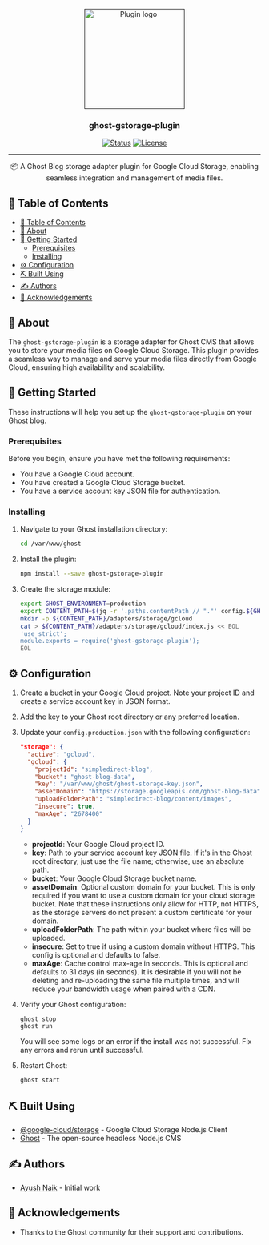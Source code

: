 <p align="center">
  <a href="" rel="noopener">
 <img width=200px height=200px src="https://i.imgur.com/FxL5qM0.jpg" alt="Plugin logo"></a>
</p>

<h3 align="center">ghost-gstorage-plugin</h3>

<div align="center">

[![Status](https://img.shields.io/badge/status-active-success.svg)]()
[![License](https://img.shields.io/badge/license-MIT-blue.svg)](/LICENSE)

</div>

---

<p align="center"> 📦 A Ghost Blog storage adapter plugin for Google Cloud Storage, enabling seamless integration and management of media files.
    <br>
</p>

## 📝 Table of Contents

- [📝 Table of Contents](#-table-of-contents)
- [🧐 About](#-about-)
- [🏁 Getting Started](#-getting-started-)
  - [Prerequisites](#prerequisites)
  - [Installing](#installing)
- [⚙️ Configuration](#️-configuration-)
- [⛏️ Built Using](#️-built-using-)
- [✍️ Authors](#️-authors-)
- [🎉 Acknowledgements](#-acknowledgements-)

## 🧐 About <a name = "about"></a>

The `ghost-gstorage-plugin` is a storage adapter for Ghost CMS that allows you to store your media files on Google Cloud Storage. This plugin provides a seamless way to manage and serve your media files directly from Google Cloud, ensuring high availability and scalability.

## 🏁 Getting Started <a name = "getting_started"></a>

These instructions will help you set up the `ghost-gstorage-plugin` on your Ghost blog.

### Prerequisites

Before you begin, ensure you have met the following requirements:

- You have a Google Cloud account.
- You have created a Google Cloud Storage bucket.
- You have a service account key JSON file for authentication.

### Installing

1. Navigate to your Ghost installation directory:

   ```bash
   cd /var/www/ghost
   ```

2. Install the plugin:

   ```bash
   npm install --save ghost-gstorage-plugin
   ```

3. Create the storage module:

   ```bash
   export GHOST_ENVIRONMENT=production
   export CONTENT_PATH=$(jq -r '.paths.contentPath // "."' config.${GHOST_ENVIRONMENT}.json)
   mkdir -p ${CONTENT_PATH}/adapters/storage/gcloud
   cat > ${CONTENT_PATH}/adapters/storage/gcloud/index.js << EOL
   'use strict';
   module.exports = require('ghost-gstorage-plugin');
   EOL
   ```

## ⚙️ Configuration <a name = "configuration"></a>

1. Create a bucket in your Google Cloud project. Note your project ID and create a service account key in JSON format.

2. Add the key to your Ghost root directory or any preferred location.

3. Update your `config.production.json` with the following configuration:

   ```json
   "storage": {
     "active": "gcloud",
     "gcloud": {
       "projectId": "simpledirect-blog",
       "bucket": "ghost-blog-data",
       "key": "/var/www/ghost/ghost-storage-key.json",
       "assetDomain": "https://storage.googleapis.com/ghost-blog-data",
       "uploadFolderPath": "simpledirect-blog/content/images",
       "insecure": true,
       "maxAge": "2678400"
     }
   }
   ```

   - **projectId**: Your Google Cloud project ID.
   - **key**: Path to your service account key JSON file. If it's in the Ghost root directory, just use the file name; otherwise, use an absolute path.
   - **bucket**: Your Google Cloud Storage bucket name.
   - **assetDomain**: Optional custom domain for your bucket. This is only required if you want to use a custom domain for your cloud storage bucket. Note that these instructions only allow for HTTP, not HTTPS, as the storage servers do not present a custom certificate for your domain.
   - **uploadFolderPath**: The path within your bucket where files will be uploaded.
   - **insecure**: Set to true if using a custom domain without HTTPS. This config is optional and defaults to false.
   - **maxAge**: Cache control max-age in seconds. This is optional and defaults to 31 days (in seconds). It is desirable if you will not be deleting and re-uploading the same file multiple times, and will reduce your bandwidth usage when paired with a CDN.

4. Verify your Ghost configuration:

   ```bash
   ghost stop
   ghost run
   ```

   You will see some logs or an error if the install was not successful. Fix any errors and rerun until successful.

5. Restart Ghost:

   ```bash
   ghost start
   ```

## ⛏️ Built Using <a name = "built_using"></a>

- [@google-cloud/storage](https://www.npmjs.com/package/@google-cloud/storage) - Google Cloud Storage Node.js Client
- [Ghost](https://ghost.org/) - The open-source headless Node.js CMS

## ✍️ Authors <a name = "authors"></a>

- [Ayush Naik](https://github.com/ayushnaik) - Initial work

## 🎉 Acknowledgements <a name = "acknowledgement"></a>

- Thanks to the Ghost community for their support and contributions.
